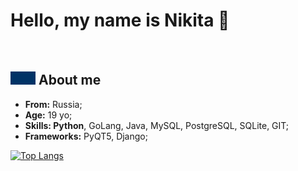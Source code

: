 <h1><strong>Hello, my name is Nikita 👋</strong></h1>

<img src="https://komarev.com/ghpvc/?username=kremogen&style=flat-square&color=blue" alt=""/>

<h2><img src="res/cat.gif" width="40px"> About me</h2>

<ul align="left">
    <!-- <img src="res/hameru.png" align="right" height="180px"> -->
    <li><strong>From:</strong> Russia;</li>
    <li><strong>Age:</strong> 19 yo;</li>
    <li><strong>Skills: Python</strong>, GoLang, Java, MySQL, PostgreSQL, SQLite, GIT;</li>
    <li><strong>Frameworks:</strong> PyQT5, Django;</li>
</ul>
<h2 style="font-size: 0; margin-top: 5px;"></h2>

[![Top Langs](https://github-readme-stats.vercel.app/api/top-langs/?username=kremogen&layout=compact&theme=vision-friendly-light)](https://github.com/anuraghazra/github-readme-stats)
